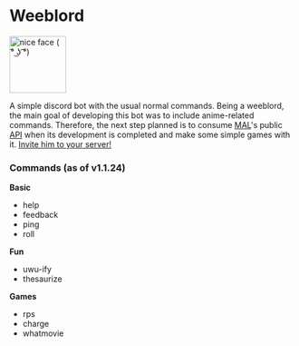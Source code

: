 # Weeblord
<img src="https://cdn.discordapp.com/attachments/625670917263196174/625680239833382913/wow.jpg" width="100" title="nice face ( ͡° ͜ʖ ͡°)" />

A simple discord bot with the usual normal commands. Being a weeblord, the main goal of developing this bot was to include anime-related commands. Therefore, the next step planned is to consume [MAL](https://myanimelist.net/)'s public [API](https://myanimelist.net/forum/?topicid=1804432) when its development is completed and make some simple games with it. [Invite him to your server!](https://discordapp.com/api/oauth2/authorize?client_id=614361547162255381&permissions=0&scope=bot)

### Commands (as of v1.1.24)
**Basic**
- help
- feedback
- ping
- roll

**Fun**
- uwu-ify
- thesaurize

**Games**
- rps
- charge
- whatmovie